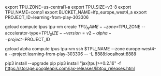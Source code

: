 export TPU_ZONE=us-central1-a export TPU_SIZE=v3-8 export TPU_NAME=comp1 export BUCKET_NAME=lfp_europe_west4_a export PROJECT_ID=learning-from-play-303306


gcloud compute tpus tpu-vm create $TPU_NAME --zone=$TPU_ZONE --accelerator-type=$TPU_SIZE --version=v2-alpha --project=$PROJECT_ID


gcloud alpha compute tpus tpu-vm ssh $TPU_NAME --zone europe-west4-a --project learning-from-play-303306 -- -L 8888:localhost:8888


pip3 install --upgrade pip
pip3 install "jax[tpu]>=0.2.16" -f https://storage.googleapis.com/jax-releases/libtpu_releases.html

